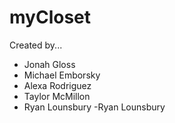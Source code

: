 # myCloset

Created by...
- Jonah Gloss
- Michael Emborsky
- Alexa Rodriguez
- Taylor McMillon
- Ryan Lounsbury
-Ryan Lounsbury


